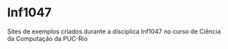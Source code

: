 # Inf1047
Sites de exemplos criados durante a disciplica Inf1047 no curso de Ciência da Computação da PUC-Rio
